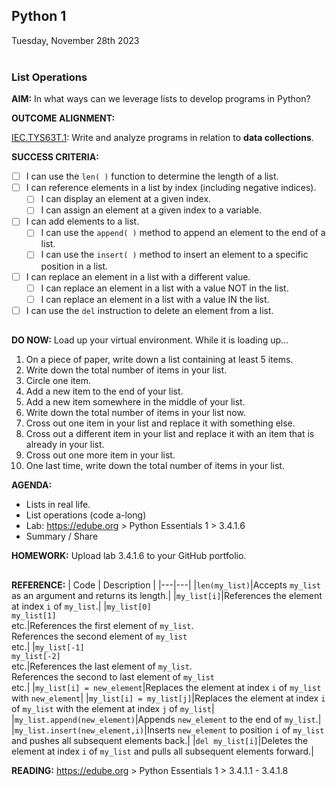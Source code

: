 ## Python 1
Tuesday, November 28th 2023<BR><BR>

### **List Operations**

**AIM:** In what ways can we leverage lists to develop programs in Python?

**OUTCOME ALIGNMENT:**

<ins>IEC.TYS63T.1</ins>: Write and analyze programs in relation to **data collections**.

**SUCCESS CRITERIA:**

- [ ] I can use the `len( )` function to determine the length of a list.
- [ ] I can reference elements in a list by index (including negative indices).
    - [ ] I can display an element at a given index.
    - [ ] I can assign  an element at a given index to a variable.
- [ ] I can add elements to a list.
    - [ ] I can use the `append( )` method to append an element to the end of a list.
    - [ ] I can use the `insert( )` method to insert an element to a specific position in a list. 
- [ ] I can replace an element in a list with a different value.
    - [ ] I can replace an element in a list with a value NOT in the list.
    - [ ] I can replace an element in a list with a value IN the list. 
- [ ] I can use the `del` instruction to delete an element from a list.

##

**DO NOW:**  Load up your virtual environment.  While it is loading up...

1. On a piece of paper, write down a list containing at least 5 items.
2. Write down the total number of items in your list.
3. Circle one item.
4. Add a new item to the end of your list.
5. Add a new item somewhere in the middle of your list.
6. Write down the total number of items in your list now.
7. Cross out one item in your list and replace it with something else.
8. Cross out a different item in your list and replace it with an item that is already in your list.
9. Cross out one more item in your list.
10. One last time, write down the total number of items in your list.
   
**AGENDA:**  

* Lists in real life.
* List operations (code a-long)
* Lab: https://edube.org > Python Essentials 1 > 3.4.1.6
* Summary / Share

**HOMEWORK:** Upload lab 3.4.1.6 to your GitHub portfolio.

##

**REFERENCE:**
| Code | Description | 
|---|---|
|`len(my_list)`|Accepts `my_list` as an argument and returns its length.|
|`my_list[i]`|References the element at index `i` of `my_list`.|
|`my_list[0]`<br>`my_list[1]`<br>etc.|References the first element of `my_list`.<br>References the second element of `my_list`<br>etc.|
|`my_list[-1]`<br>`my_list[-2]`<br>etc.|References the last element of `my_list`.<br>References the second to last element of `my_list`<br>etc.|
|`my_list[i] = new_element`|Replaces the element at index `i` of `my_list` with `new_element`|
|`my_list[i] = my_list[j]`|Replaces the element at index `i` of `my_list` with the element at index `j` of `my_list`|
|`my_list.append(new_element)`|Appends `new_element` to the end of `my_list`.|
|`my_list.insert(new_element,i)`|Inserts `new_element` to position `i` of `my_list` and pushes all subsequent elements back.|
|`del my_list[i]`|Deletes the element at index `i` of `my_list` and pulls all subsequent elements forward.|

**READING:** https://edube.org > Python Essentials 1 > 3.4.1.1 - 3.4.1.8
